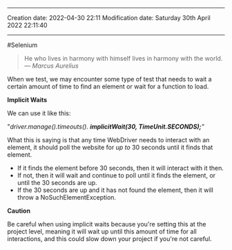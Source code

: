 

----
Creation date: 2022-04-30 22:11
Modification date: Saturday 30th April 2022 22:11:40

----

#Selenium 

> He who lives in harmony with himself lives in harmony with the world.
> — <cite>Marcus Aurelius</cite>

When we test, we may encounter some type of test that needs to wait a certain amount of time to find an element or wait for a function to load.

**Implicit Waits**

We can use it like this:

"_driver.manage().timeouts(). **implicitWait(30, TimeUnit.SECONDS);**"_

What this is saying is that any time WebDriver needs to interact with an element, it should poll the website for _up to_ 30 seconds until it finds that element.

-   If it finds the element before 30 seconds, then it will interact with it then.
-   If not, then it will wait and continue to poll until it finds the element, or until the 30 seconds are up.
-   If the 30 seconds are up and it has not found the element, then it will throw a NoSuchElementException.

**Caution**

Be careful when using implicit waits because you're setting this at the project level, meaning it will wait up until this amount of time for all interactions, and this could slow down your project if you're not careful.